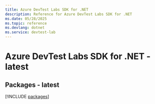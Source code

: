 ```yaml
---
title: Azure DevTest Labs SDK for .NET
description: Reference for Azure DevTest Labs SDK for .NET
ms.date: 05/28/2025
ms.topic: reference
ms.devlang: dotnet
ms.service: devtest-lab
---
```

# Azure DevTest Labs SDK for .NET - latest
## Packages - latest
[!INCLUDE [packages](devtest-labs-index.md)]